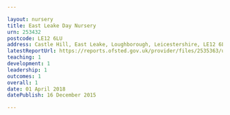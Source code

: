 ```yaml
---

layout: nursery
title: East Leake Day Nursery
urn: 253432
postcode: LE12 6LU
address: Castle Hill, East Leake, Loughborough, Leicestershire, LE12 6LU
latestReportUrl: https://reports.ofsted.gov.uk/provider/files/2535363/urn/253432.pdf
teaching: 1
development: 1
leadership: 1
outcomes: 1
overall: 1
date: 01 April 2018 
datePublish: 16 December 2015

---
```

